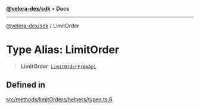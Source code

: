 [**@velora-dex/sdk**](../README.md) • **Docs**

***

[@velora-dex/sdk](../globals.md) / LimitOrder

# Type Alias: LimitOrder

> **LimitOrder**: [`LimitOrderFromApi`](LimitOrderFromApi.md)

## Defined in

[src/methods/limitOrders/helpers/types.ts:6](https://github.com/paraswap/paraswap-sdk/blob/master/src/methods/limitOrders/helpers/types.ts#L6)
